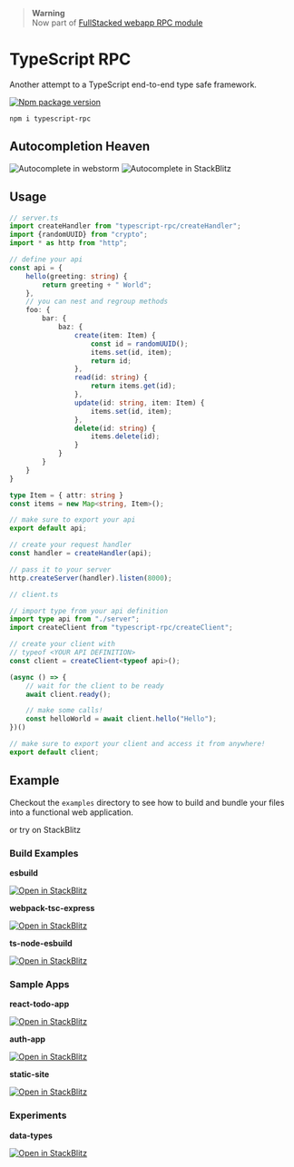 > **Warning** <br />
> Now part of [FullStacked webapp RPC module](https://github.com/fullstackedorg/cli/tree/main/packages/webapp/rpc)

# TypeScript RPC

Another attempt to a TypeScript end-to-end type safe framework.

[![Npm package version](https://badgen.net/npm/v/typescript-rpc)](https://npmjs.com/package/typescript-rpc)
```
npm i typescript-rpc
```

## Autocompletion Heaven

![Autocomplete in webstorm](https://files.cplepage.com/typescript-rpc/typescript-rpc-autocomplete.png)
![Autocomplete in StackBlitz](https://files.cplepage.com/typescript-rpc/autocomplete.gif)

## Usage

```ts
// server.ts
import createHandler from "typescript-rpc/createHandler";
import {randomUUID} from "crypto";
import * as http from "http";

// define your api
const api = {
    hello(greeting: string) {
        return greeting + " World";
    },
    // you can nest and regroup methods
    foo: {
        bar: {
            baz: {
                create(item: Item) {
                    const id = randomUUID();
                    items.set(id, item);
                    return id;
                },
                read(id: string) {
                    return items.get(id);
                },
                update(id: string, item: Item) {
                    items.set(id, item);
                },
                delete(id: string) {
                    items.delete(id);
                }
            }
        }
    }
}

type Item = { attr: string }
const items = new Map<string, Item>();

// make sure to export your api
export default api;

// create your request handler
const handler = createHandler(api);

// pass it to your server
http.createServer(handler).listen(8000);
```

```ts
// client.ts

// import type from your api definition
import type api from "./server";
import createClient from "typescript-rpc/createClient";

// create your client with 
// typeof <YOUR API DEFINITION>
const client = createClient<typeof api>();

(async () => {
    // wait for the client to be ready
    await client.ready();

    // make some calls!
    const helloWorld = await client.hello("Hello");
})()

// make sure to export your client and access it from anywhere!
export default client;
```

## Example

Checkout the `examples` directory to see how to build and bundle your files into
a functional web application.

or try on StackBlitz

### Build Examples

**esbuild**

[![Open in StackBlitz](https://developer.stackblitz.com/img/open_in_stackblitz.svg)](https://stackblitz.com/edit/typescript-rpc-esbuild)

**webpack-tsc-express**

[![Open in StackBlitz](https://developer.stackblitz.com/img/open_in_stackblitz.svg)](https://stackblitz.com/edit/typescript-rpc-webpack-tsc-express)

**ts-node-esbuild**

[![Open in StackBlitz](https://developer.stackblitz.com/img/open_in_stackblitz.svg)](https://stackblitz.com/edit/typescript-rpc-ts-node-esbuild)

### Sample Apps

**react-todo-app**

[![Open in StackBlitz](https://developer.stackblitz.com/img/open_in_stackblitz.svg)](https://stackblitz.com/edit/typescript-rpc-react-todo-app)

**auth-app**

[![Open in StackBlitz](https://developer.stackblitz.com/img/open_in_stackblitz.svg)](https://stackblitz.com/edit/typescript-rpc-auth-app)

**static-site**

[![Open in StackBlitz](https://developer.stackblitz.com/img/open_in_stackblitz.svg)](https://stackblitz.com/edit/typescript-rpc-static-site)

### Experiments

**data-types**

[![Open in StackBlitz](https://developer.stackblitz.com/img/open_in_stackblitz.svg)](https://stackblitz.com/edit/typescript-rpc-data-types)
